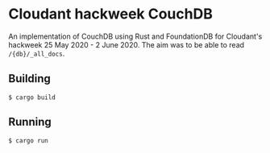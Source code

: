# Cloudant hackweek CouchDB

An implementation of CouchDB using Rust and FoundationDB for Cloudant's hackweek 25 May 2020 - 2 June 2020.
The aim was to be able to read `/{db}/_all_docs`.

## Building

```
$ cargo build
```

## Running

```
$ cargo run
```
